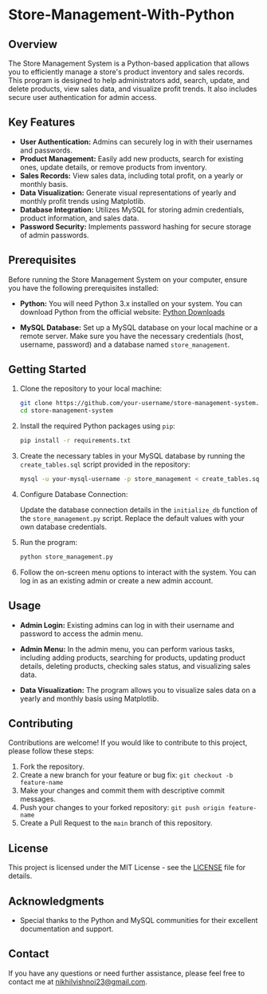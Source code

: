# Store-Management-With-Python

## Overview

The Store Management System is a Python-based application that allows you to efficiently manage a store's product inventory and sales records. This program is designed to help administrators add, search, update, and delete products, view sales data, and visualize profit trends. It also includes secure user authentication for admin access.

## Key Features

- **User Authentication:** Admins can securely log in with their usernames and passwords.
- **Product Management:** Easily add new products, search for existing ones, update details, or remove products from inventory.
- **Sales Records:** View sales data, including total profit, on a yearly or monthly basis.
- **Data Visualization:** Generate visual representations of yearly and monthly profit trends using Matplotlib.
- **Database Integration:** Utilizes MySQL for storing admin credentials, product information, and sales data.
- **Password Security:** Implements password hashing for secure storage of admin passwords.

## Prerequisites

Before running the Store Management System on your computer, ensure you have the following prerequisites installed:

- **Python:** You will need Python 3.x installed on your system. You can download Python from the official website: [Python Downloads](https://www.python.org/downloads/)

- **MySQL Database:** Set up a MySQL database on your local machine or a remote server. Make sure you have the necessary credentials (host, username, password) and a database named `store_management`.

## Getting Started

1. Clone the repository to your local machine:

    ```bash
    git clone https://github.com/your-username/store-management-system.git
    cd store-management-system
    ```

2. Install the required Python packages using `pip`:

    ```bash
    pip install -r requirements.txt
    ```

3. Create the necessary tables in your MySQL database by running the `create_tables.sql` script provided in the repository:

    ```bash
    mysql -u your-mysql-username -p store_management < create_tables.sql
    ```

4. Configure Database Connection:
   
   Update the database connection details in the `initialize_db` function of the `store_management.py` script. Replace the default values with your own database credentials.

5. Run the program:

    ```bash
    python store_management.py
    ```

6. Follow the on-screen menu options to interact with the system. You can log in as an existing admin or create a new admin account.

## Usage

- **Admin Login:** Existing admins can log in with their username and password to access the admin menu.

- **Admin Menu:** In the admin menu, you can perform various tasks, including adding products, searching for products, updating product details, deleting products, checking sales status, and visualizing sales data.

- **Data Visualization:** The program allows you to visualize sales data on a yearly and monthly basis using Matplotlib.

## Contributing

Contributions are welcome! If you would like to contribute to this project, please follow these steps:

1. Fork the repository.
2. Create a new branch for your feature or bug fix: `git checkout -b feature-name`
3. Make your changes and commit them with descriptive commit messages.
4. Push your changes to your forked repository: `git push origin feature-name`
5. Create a Pull Request to the `main` branch of this repository.

## License

This project is licensed under the MIT License - see the [LICENSE](LICENSE) file for details.

## Acknowledgments

- Special thanks to the Python and MySQL communities for their excellent documentation and support.

## Contact

If you have any questions or need further assistance, please feel free to contact me at [nikhilvishnoi23@gmail.com](mailto:nikhilvishnoi23@gmail.com).
